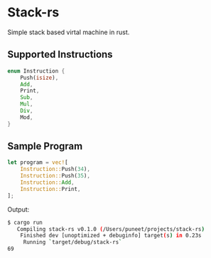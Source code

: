 # Stack-rs

Simple stack based virtal machine in rust.

## Supported Instructions

``` rust
enum Instruction {
    Push(isize),
    Add,
    Print,
    Sub,
    Mul,
    Div,
    Mod,
}
```
## Sample Program
```rust    
let program = vec![
    Instruction::Push(34),
    Instruction::Push(35),
    Instruction::Add,
    Instruction::Print,
];
```
Output:
```bash
$ cargo run
   Compiling stack-rs v0.1.0 (/Users/puneet/projects/stack-rs)
    Finished dev [unoptimized + debuginfo] target(s) in 0.23s
     Running `target/debug/stack-rs`
69
```
